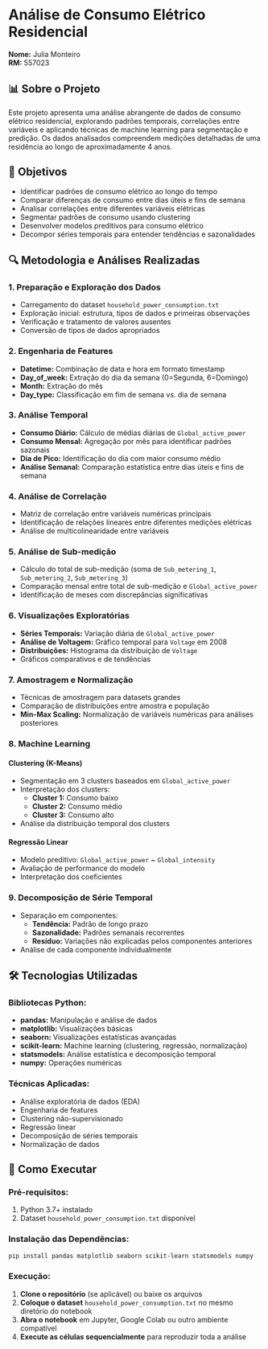 # Análise de Consumo Elétrico Residencial

**Nome:** Julia Monteiro  
**RM:** 557023

## 📊 Sobre o Projeto

Este projeto apresenta uma análise abrangente de dados de consumo elétrico residencial, explorando padrões temporais, correlações entre variáveis e aplicando técnicas de machine learning para segmentação e predição. Os dados analisados compreendem medições detalhadas de uma residência ao longo de aproximadamente 4 anos.

## 🎯 Objetivos

- Identificar padrões de consumo elétrico ao longo do tempo
- Comparar diferenças de consumo entre dias úteis e fins de semana
- Analisar correlações entre diferentes variáveis elétricas
- Segmentar padrões de consumo usando clustering
- Desenvolver modelos preditivos para consumo elétrico
- Decompor séries temporais para entender tendências e sazonalidades

## 🔍 Metodologia e Análises Realizadas

### 1. **Preparação e Exploração dos Dados**
- Carregamento do dataset `household_power_consumption.txt`
- Exploração inicial: estrutura, tipos de dados e primeiras observações
- Verificação e tratamento de valores ausentes
- Conversão de tipos de dados apropriados

### 2. **Engenharia de Features**
- **Datetime:** Combinação de data e hora em formato timestamp
- **Day_of_week:** Extração do dia da semana (0=Segunda, 6=Domingo)
- **Month:** Extração do mês
- **Day_type:** Classificação em fim de semana vs. dia de semana

### 3. **Análise Temporal**
- **Consumo Diário:** Cálculo de médias diárias de `Global_active_power`
- **Consumo Mensal:** Agregação por mês para identificar padrões sazonais
- **Dia de Pico:** Identificação do dia com maior consumo médio
- **Análise Semanal:** Comparação estatística entre dias úteis e fins de semana

### 4. **Análise de Correlação**
- Matriz de correlação entre variáveis numéricas principais
- Identificação de relações lineares entre diferentes medições elétricas
- Análise de multicolinearidade entre variáveis

### 5. **Análise de Sub-medição**
- Cálculo do total de sub-medição (soma de `Sub_metering_1`, `Sub_metering_2`, `Sub_metering_3`)
- Comparação mensal entre total de sub-medição e `Global_active_power`
- Identificação de meses com discrepâncias significativas

### 6. **Visualizações Exploratórias**
- **Séries Temporais:** Variação diária de `Global_active_power`
- **Análise de Voltagem:** Gráfico temporal para `Voltage` em 2008
- **Distribuições:** Histograma da distribuição de `Voltage`
- Gráficos comparativos e de tendências

### 7. **Amostragem e Normalização**
- Técnicas de amostragem para datasets grandes
- Comparação de distribuições entre amostra e população
- **Min-Max Scaling:** Normalização de variáveis numéricas para análises posteriores

### 8. **Machine Learning**

#### **Clustering (K-Means)**
- Segmentação em 3 clusters baseados em `Global_active_power`
- Interpretação dos clusters:
  - **Cluster 1:** Consumo baixo
  - **Cluster 2:** Consumo médio
  - **Cluster 3:** Consumo alto
- Análise da distribuição temporal dos clusters

#### **Regressão Linear**
- Modelo preditivo: `Global_active_power` ~ `Global_intensity`
- Avaliação de performance do modelo
- Interpretação dos coeficientes

### 9. **Decomposição de Série Temporal**
- Separação em componentes:
  - **Tendência:** Padrão de longo prazo
  - **Sazonalidade:** Padrões semanais recorrentes
  - **Resíduo:** Variações não explicadas pelos componentes anteriores
- Análise de cada componente individualmente

## 🛠️ Tecnologias Utilizadas

### **Bibliotecas Python:**
- **pandas:** Manipulação e análise de dados
- **matplotlib:** Visualizações básicas
- **seaborn:** Visualizações estatísticas avançadas
- **scikit-learn:** Machine learning (clustering, regressão, normalização)
- **statsmodels:** Análise estatística e decomposição temporal
- **numpy:** Operações numéricas

### **Técnicas Aplicadas:**
- Análise exploratória de dados (EDA)
- Engenharia de features
- Clustering não-supervisionado
- Regressão linear
- Decomposição de séries temporais
- Normalização de dados

## 🚀 Como Executar

### **Pré-requisitos:**
1. Python 3.7+ instalado
2. Dataset `household_power_consumption.txt` disponível

### **Instalação das Dependências:**
```bash
pip install pandas matplotlib seaborn scikit-learn statsmodels numpy
```

### **Execução:**
1. **Clone o repositório** (se aplicável) ou baixe os arquivos
2. **Coloque o dataset** `household_power_consumption.txt` no mesmo diretório do notebook
3. **Abra o notebook** em Jupyter, Google Colab ou outro ambiente compatível
4. **Execute as células sequencialmente** para reproduzir toda a análise





